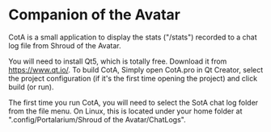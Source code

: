 # Companion of the Avatar
CotA is a small application to display the stats ("/stats") recorded to a chat log file from Shroud of the Avatar. 

You will need to install Qt5, which is totally free. Download it from https://www.qt.io/. To build CotA, Simply open CotA.pro in Qt Creator, select the project configuration (if it's the first time opening the project) and click build (or run).

The first time you run CotA, you will need to select the SotA chat log folder from the file menu. On Linux, this is located under your home folder at ".config/Portalarium/Shroud of the Avatar/ChatLogs".

